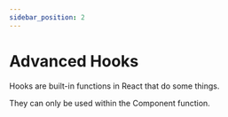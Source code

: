 ```yaml
---
sidebar_position: 2
---
```


# Advanced Hooks
Hooks are built-in functions in React that do some things.

They can only be used within the Component function.